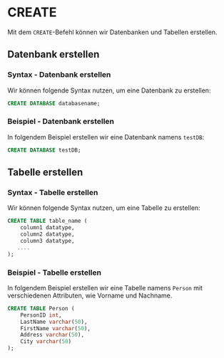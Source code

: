# CREATE

<show-structure depth="2" />

Mit dem `CREATE`-Befehl können wir Datenbanken und Tabellen erstellen.

## Datenbank erstellen

### Syntax - Datenbank erstellen

Wir können folgende Syntax nutzen, um eine Datenbank zu erstellen:

````SQL
CREATE DATABASE databasename;
````

### Beispiel - Datenbank erstellen

In folgendem Beispiel erstellen wir eine Datenbank namens `testDB`:

````SQL
CREATE DATABASE testDB;
````

## Tabelle erstellen

### Syntax - Tabelle erstellen

Wir können folgende Syntax nutzen, um eine Tabelle zu erstellen:

````SQL
CREATE TABLE table_name (
    column1 datatype,
    column2 datatype,
    column3 datatype,
   ....
);
````

### Beispiel - Tabelle erstellen

In folgendem Beispiel erstellen wir eine Tabelle namens `Person` mit verschiedenen Attributen, wie Vorname und Nachname.

`````SQL
CREATE TABLE Person (
    PersonID int,
    LastName varchar(50),
    FirstName varchar(50),
    Address varchar(50),
    City varchar(50)
);
`````

